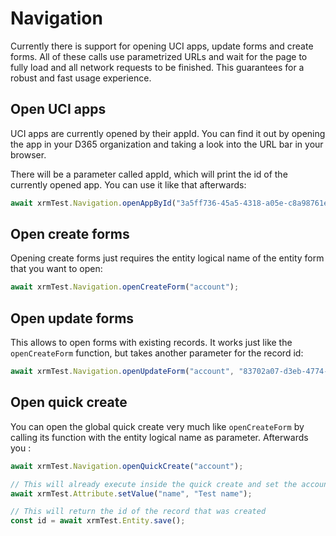 # Navigation
Currently there is support for opening UCI apps, update forms and create forms.
All of these calls use parametrized URLs and wait for the page to fully load and all network requests to be finished. This guarantees for a robust and fast usage experience.

## Open UCI apps
UCI apps are currently opened by their appId. You can find it out by opening the app in your D365 organization and taking a look into the URL bar in your browser.

There will be a parameter called appId, which will print the id of the currently opened app.
You can use it like that afterwards:

```javascript
await xrmTest.Navigation.openAppById("3a5ff736-45a5-4318-a05e-c8a98761e64a");
```

## Open create forms
Opening create forms just requires the entity logical name of the entity form that you want to open:

```javascript
await xrmTest.Navigation.openCreateForm("account");
```

## Open update forms
This allows to open forms with existing records. It works just like the `openCreateForm` function, but takes another parameter for the record id:

```javascript
await xrmTest.Navigation.openUpdateForm("account", "83702a07-d3eb-4774-bdab-1d768a2f94d6");
```

## Open quick create
You can open the global quick create very much like `openCreateForm` by calling its function with the entity logical name as parameter. Afterwards you :

```javascript
await xrmTest.Navigation.openQuickCreate("account");

// This will already execute inside the quick create and set the account name
await xrmTest.Attribute.setValue("name", "Test name");

// This will return the id of the record that was created
const id = await xrmTest.Entity.save();
```